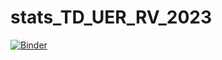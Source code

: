 # stats_TD_UER_RV_2023
[![Binder](https://mybinder.org/badge_logo.svg)](https://mybinder.org/v2/gh/bogd1v/stats_TD_UER_RV_2023/HEAD)
